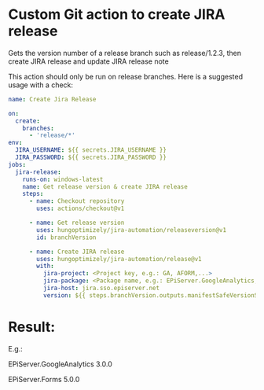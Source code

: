 # Custom Git action to create JIRA release

Gets the version number of a release branch such as release/1.2.3, then create JIRA release and update JIRA release note

This action should only be run on release branches. Here is a suggested usage with a check:

```yaml
name: Create Jira Release

on:
  create:
    branches:
      - 'release/*'
env:
  JIRA_USERNAME: ${{ secrets.JIRA_USERNAME }}
  JIRA_PASSWORD: ${{ secrets.JIRA_PASSWORD }}
jobs:
  jira-release:
    runs-on: windows-latest
    name: Get release version & create JIRA release
    steps:
      - name: Checkout repository
        uses: actions/checkout@v1

      - name: Get release version
        uses: hungoptimizely/jira-automation/releaseversion@v1
        id: branchVersion

      - name: Create JIRA release
        uses: hungoptimizely/jira-automation/release@v1
        with:
          jira-project: <Project key, e.g.: GA, AFORM,...>
          jira-package: <Package name, e.g.: EPiServer.GoogleAnalytics, EPiServer.Forms,...>
          jira-host: jira.sso.episerver.net
          version: ${{ steps.branchVersion.outputs.manifestSafeVersionString }}
```
# Result:
E.g.: 

EPiServer.GoogleAnalytics 3.0.0

EPiServer.Forms 5.0.0
